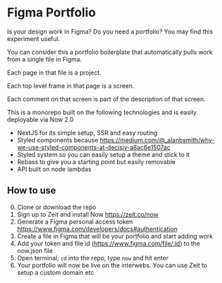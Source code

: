 # Figma Portfolio
Is your design work in Figma? Do you need a portfolio? You may find this experiment useful.

You can consider this a portfolio boilerplate that automatically pulls work from a single file in Figma.

Each page in that file is a project.

Each top level frame in that page is a screen.

Each comment on that screen is part of the description of that screen.

This is a monorepo built on the following technologies and is easily deployable via Now 2.0
- NextJS for its simple setup, SSR and easy routing
- Styled components because https://medium.com/@_alanbsmith/why-we-use-styled-components-at-decisiv-a8ac6e1507ac
- Styled system so you can easily setup a theme and stick to it
- Rebass to give you a starting point but easily removable
- API built on node lambdas 

## How to use
0. Clone or download the repo
1. Sign up to Zeit and install Now https://zeit.co/now
2. Generate a Figma personal access token https://www.figma.com/developers/docs#authentication
3. Create a file in Figma that will be your portfolio and start adding work
4. Add your token and file id (https://www.figma.com/file/:id) to the now.json file
5. Open terminal, `cd` into the repo, type `now` and hit enter
6. Your portfolio will now be live on the interwebs. You can use Zeit to setup a custom domain etc

